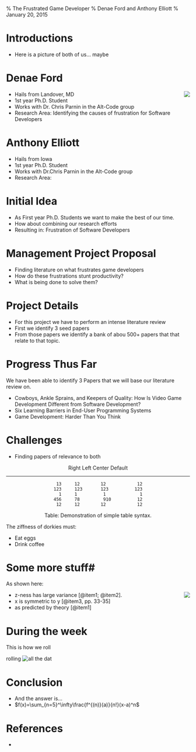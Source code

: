 % The Frustrated Game Developer
% Denae Ford and Anthony Elliott
% January 20, 2015

# Introductions

- Here is a picture of both of us... maybe 

# Denae Ford

<img align=right src="../img/denaeprofile.png">

- Hails from Landover, MD
- 1st year Ph.D. Student
- Works with Dr. Chris Parnin in the Alt-Code group
- Research Area: Identifying the causes of frustration for Software Developers

# Anthony Elliott
- Hails from Iowa
- 1st year Ph.D. Student
- Works with Dr.Chris Parnin in the Alt-Code group
- Research Area: 

# Initial Idea

- As First year Ph.D. Students we want to make the best of our time.
- How about combining our research efforts
- Resulting in: Frustration of Software Developers

# Management Project Proposal 

- Finding literature on what frustrates game developers
- How do these frustrations stunt productivity?
- What is being done to solve them?

# Project Details

- For this project we have to perform an intense literature review
- First we identify 3 seed papers
- From those papers we identify a bank of abou 500+ papers that that relate to that topic.

# Progress Thus Far

 We have been able to identify 3 Papers that we will base our literature review on. 

- Cowboys, Ankle Sprains, and Keepers of Quality: How Is Video Game Development Different from Software Development?
- Six Learning Barriers in End-User Programming Systems
- Game Development: Harder Than You Think

# Challenges
 - Finding papers of relevance to both 

<center>

  Right     Left     Center     Default
-------     ------ ----------   -------
     13     12        12            12
    123     123       123          123
      1     1          1             1
    456     78         910          12
	 12     12        12            12
	
Table:  Demonstration of simple table syntax.

</center>

The ziffness of dorkies must:

- Eat eggs
- Drink coffee


# Some more stuff#

As shown here:

<img align=right src="../img/plot/plot1.png">

- z-ness has large variance [@item1; @item2].
- x is symmetric to y  [@item3, pp. 33-35]
- as predicted by theory [@item1]


# During the week

This is how we roll

rolling ![all the dat](../img/dot/dot1.png)

# Conclusion

- And the answer is...
- $f(x)=\sum_{n=5}^\infty\frac{f^{(n)}(a)}{n!}(x-a)^n$

# References
 -
